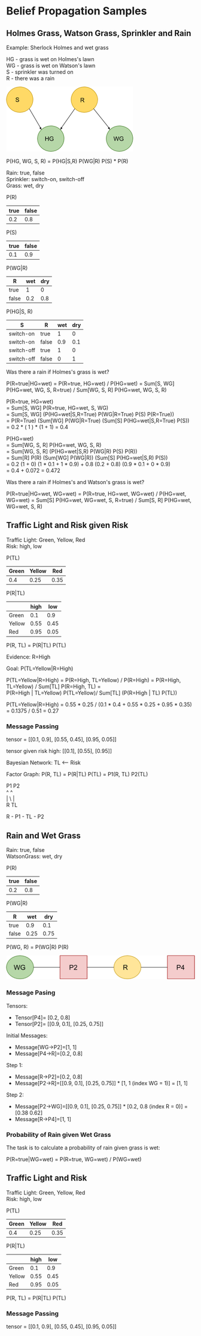# Belief Propagation Samples

## Holmes Grass, Watson Grass, Sprinkler and Rain

Example: Sherlock Holmes and wet grass

HG - grass is wet on Holmes's lawn  
WG - grass is wet on Watson's lawn  
S - sprinkler was turned on  
R - there was a rain

![Bayesian Network](images/belief_propagation/holmes_grass_bayesian_network.png)

P(HG, WG, S, R) = P(HG|S,R) P(WG|R)  P(S) * P(R)

Rain: true, false  
Sprinkler: switch-on, switch-off  
Grass: wet, dry

P(R)

|true |false |
|-----|------|
|  0.2|   0.8|

P(S)

|true |false |
|-----|------|
|  0.1|   0.9|


P(WG|R)

|    R|   wet|       dry|
|-----|------|----------|
|true |1     |         0|
|false|0.2   |       0.8|


P(HG|S, R)

|         S|    R|   wet|       dry|
|----------|-----|------|----------|
|switch-on |true |1     |         0|
|switch-on |false|0.9   |       0.1|
|switch-off|true |1     |         0|
|switch-off|false|0     |         1|


Was there a rain if Holmes's grass is wet?

P(R=true|HG=wet) = P(R=true, HG=wet) / P(HG=wet)
  = Sum[S, WG] P(HG=wet, WG, S, R=true) / Sum[WG, S, R] P(HG=wet, WG, S, R)


P(R=true, HG=wet)   
= Sum[S, WG] P(R=true, HG=wet, S, WG)  
= Sum[S, WG] (P(HG=wet|S,R=True) P(WG|R=True) P(S) P(R=True))  
= P(R=True) (Sum[WG]  P(WG|R=True) (Sum[S] P(HG=wet|S,R=True) P(S))  
=  0.2 * ( 1 ) * (1 + 1) = 0.4


P(HG=wet)   
= Sum[WG, S, R] P(HG=wet, WG, S, R)  
= Sum[WG, S, R] (P(HG=wet|S,R) P(WG|R) P(S) P(R))    
= Sum[R] P(R) (Sum[WG] P(WG|R)) (Sum[S] P(HG=wet|S,R) P(S))  
= 0.2 (1 + 0) (1 * 0.1 + 1 * 0.9) + 0.8 (0.2 + 0.8) (0.9 * 0.1 + 0 * 0.9)  
= 0.4 + 0.072 = 0.472

Was there a rain if Holmes's and Watson's grass is wet?

P(R=true|HG=wet, WG=wet) = P(R=true, HG=wet, WG=wet) / P(HG=wet, WG=wet)
  = Sum[S] P(HG=wet, WG=wet, S, R=true) / Sum[S, R] P(HG=wet, WG=wet, S, R)



## Traffic Light and Risk given Risk

Traffic Light: Green, Yellow, Red  
Risk: high, low

P(TL)

|Green|Yellow|Red |
|-----|------|----|
|  0.4|  0.25|0.35|

P(R|TL)

|      |  high|       low|
|------|------|----------|
|Green |0.1   |      0.9 |
|Yellow|0.55  |      0.45|
|Red   |0.95  |      0.05|

P(R, TL) = P(R|TL) P(TL)

Evidence:
R=High

Goal: P(TL=Yellow|R=High)

P(TL=Yellow|R=High) = P(R=High, TL=Yellow) / P(R=High) = P(R=High, TL=Yellow) / Sum[TL] P(R=High, TL) =  
P(R=High | TL=Yellow) P(TL=Yellow)/ Sum[TL] (P(R=High | TL) P(TL))

P(TL=Yellow|R=High) =  0.55 * 0.25 / (0.1 * 0.4 + 0.55 * 0.25 + 0.95 * 0.35) = 0.1375 / 0.51 = 0.27

### Message Passing

tensor = [[0.1, 0.9], [0.55, 0.45], [0.95, 0.05]]

tensor given risk high:  [[0.1], [0.55], [0.95]]

Bayesian Network: TL <-- Risk

Factor Graph:
P(R, TL) = P(R|TL) P(TL) = P1(R, TL) P2(TL)

P1    P2  
^     ^  
|  \  |  
R     TL  


R - P1 - TL - P2


## Rain and Wet Grass

Rain: true, false  
WatsonGrass: wet, dry

P(R)

|true |false |
|-----|------|
|  0.2|   0.8|

P(WG|R)

|    R|   wet|       dry|
|-----|------|----------|
|true |0.9   |      0.1 |
|false|0.25  |      0.75|


P(WG, R) = P(WG|R) P(R)

![Watson Grass and Rain](images/belief_propagation/watson_grass_and_rain_factor_tree.png)

### Message Pasing

Tensors:
* Tensor[P4]= [0.2, 0.8]
* Tensor[P2]= [[0.9, 0.1], [0.25, 0.75]]


Initial Messages:
* Message[WG->P2]=[1, 1]
* Message[P4->R]=[0.2, 0.8]

Step 1:
* Message[R->P2]=[0.2, 0.8]
* Message[P2->R]=[[0.9, 0.1], [0.25, 0.75]] * [1, 1 (index WG = 1)] = [1, 1]

Step 2:
* Message[P2->WG]=[[0.9, 0.1], [0.25, 0.75]] * [0.2, 0.8 (index R = 0)]  = [0.38 0.62]
* Message[R->P4]=[1, 1]


### Probability of Rain given Wet Grass

The task is to calculate a probability of rain given grass is wet:

P(R=true|WG=wet) = P(R=true, WG=wet) / P(WG=wet)


## Traffic Light and Risk

Traffic Light: Green, Yellow, Red  
Risk: high, low

P(TL)

|Green|Yellow|Red |
|-----|------|----|
|  0.4|  0.25|0.35|

P(R|TL)

|      |  high|       low|
|------|------|----------|
|Green |0.1   |      0.9 |
|Yellow|0.55  |      0.45|
|Red   |0.95  |      0.05|

P(R, TL) = P(R|TL) P(TL)

### Message Passing

tensor = [[0.1, 0.9], [0.55, 0.45], [0.95, 0.05]]
